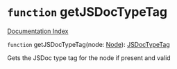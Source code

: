 # `function` getJSDocTypeTag

[Documentation Index](../README.md)

`function` getJSDocTypeTag(node: [Node](../interface.Node/README.md)): [JSDocTypeTag](../interface.JSDocTypeTag/README.md)

Gets the JSDoc type tag for the node if present and valid

